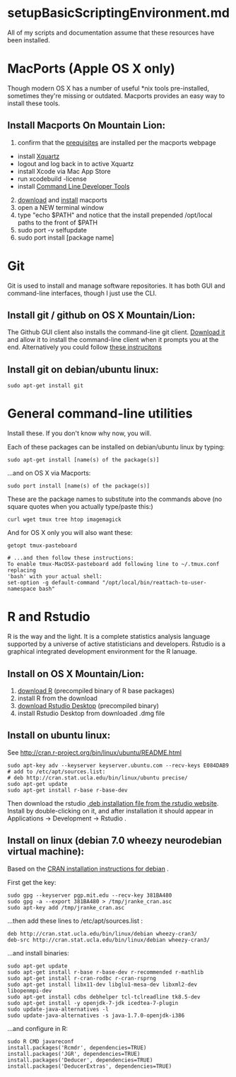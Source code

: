 setupBasicScriptingEnvironment.md
===================================

All of my scripts and documentation assume that these resources have been installed.



# MacPorts (Apple OS X only)

Though modern OS X has a number of useful *nix tools pre-installed, sometimes they're missing or outdated. Macports provides an easy way to install these tools.

## Install Macports On Mountain Lion:

1. confirm that the [prequisites](http://www.macports.org/install.php) are installed per the macports webpage
 * install [Xquartz](http://xquartz.macosforge.org/)
 * logout and log back in to active Xquartz
 * install Xcode via Mac App Store
 * run xcodebuild -license
 * install [Command Line Developer Tools](https://developer.apple.com/downloads/index.action)
2. [download](http://www.macports.org/install.php) and [install](http://www.macports.org/install.php#pkg) macports
3. open a NEW terminal window
4. type "echo $PATH" and notice that the install prepended /opt/local paths to the front of $PATH
5. sudo port -v selfupdate
6. sudo port install [package name]



# Git

Git is used to install and manage software repositories. It has both GUI and command-line interfaces, though I just use the CLI.

## Install git / github on OS X Mountain/Lion:

The Github GUI client also installs the command-line git client. [Download it](http://mac.github.com/) and allow it to install the command-line client when it prompts you at the end. Alternatively you could follow [these instrucitons](https://help.github.com/articles/set-up-git#platform-mac)

## Install git on debian/ubuntu linux:
	sudo apt-get install git
	
	
# General command-line utilities

Install these. If you don't know why now, you will.

Each of these packages can be installed on debian/ubuntu linux by typing:

	sudo apt-get install [name(s) of the package(s)]
	
...and on OS X via Macports:

	sudo port install [name(s) of the package(s)]

These are the package names to substitute into the commands above (no square quotes when you actually type/paste this:)

	curl wget tmux tree htop imagemagick
	
And for OS X only you will also want these:

	getopt tmux-pasteboard
	
	# ...and then follow these instructions: 
	To enable tmux-MacOSX-pasteboard add following line to ~/.tmux.conf replacing
	'bash' with your actual shell:
	set-option -g default-command "/opt/local/bin/reattach-to-user-namespace bash"


# R and Rstudio
R is the way and the light. It is a complete statistics analysis language supported by a universe of active statisticians and developers. Rstudio is a graphical integrated development environment for the R lanuage.

## Install on OS X Mountain/Lion:

1. [download R]( http://cran.stat.ucla.edu/bin/macosx/) (precompiled binary of R base packages)
2. install R from the download
3. [download Rstudio Desktop](http://www.rstudio.com/ide/download/desktop) (precompiled binary)
4. install Rstudio Desktop from downloaded .dmg file
 

## Install on ubuntu linux:

See http://cran.r-project.org/bin/linux/ubuntu/README.html

	sudo apt-key adv --keyserver keyserver.ubuntu.com --recv-keys E084DAB9
	# add to /etc/apt/sources.list:
	# deb http://cran.stat.ucla.edu/bin/linux/ubuntu precise/
	sudo apt-get update
	sudo apt-get install r-base r-base-dev
	
Then download the rstudio [.deb installation file from the rstudio website](http://www.rstudio.com/ide/download/desktop). Install by double-clicking on it, and after installation it should appear in Applications -> Development -> Rstudio .

## Install on linux (debian 7.0 wheezy neurodebian virtual machine):

Based on the [CRAN installation instructions for debian](http://cran.r-project.org/bin/linux/debian/) .

First get the key:

    sudo gpg --keyserver pgp.mit.edu --recv-key 381BA480
    sudo gpg -a --export 381BA480 > /tmp/jranke_cran.asc
    sudo apt-key add /tmp/jranke_cran.asc

...then add these lines to /etc/apt/sources.list :

    deb http://cran.stat.ucla.edu/bin/linux/debian wheezy-cran3/
    deb-src http://cran.stat.ucla.edu/bin/linux/debian wheezy-cran3/

...and install binaries:

    sudo apt-get update
    sudo apt-get install r-base r-base-dev r-recommended r-mathlib
    sudo apt-get install r-cran-rodbc r-cran-rsprng
    sudo apt-get install libx11-dev libglu1-mesa-dev libxml2-dev libopenmpi-dev
    sudo apt-get install cdbs debhelper tcl-tclreadline tk8.5-dev
    sudo apt-get install -y openjdk-7-jdk icedtea-7-plugin
    sudo update-java-alternatives -l
    sudo update-java-alternatives -s java-1.7.0-openjdk-i386

...and configure in R:

    sudo R CMD javareconf
    install.packages('Rcmdr', dependencies=TRUE)
    install.packages('JGR', dependencies=TRUE)
    install.packages('Deducer', dependencies=TRUE)
    install.packages('DeducerExtras', dependencies=TRUE)

